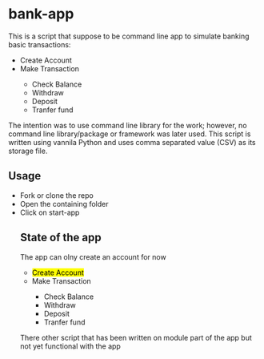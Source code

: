 # bank-app
This is a script that suppose to be command line app to simulate banking basic transactions:
<br>
<ul>
    <li>Create Account</li>
    <li>Make Transaction</li>
    <ul>
    <li>Check Balance</li>
    <li>Withdraw</li>
    <li>Deposit</li>
    <li>Tranfer fund</li>
    </ul>

</ul>

The intention was to use command line library for the work; however, no command line library/package or framework was later used. This script is written using vannila Python and uses comma separated value (CSV) as its storage file.

## Usage

<ul>
    <li>Fork or clone the repo</li>
    <li>Open the containing folder</li>
    <li>Click on start-app</li>
</u>

## State of the app
The app can olny create an account for now<br>
<ul>
    <li><mark>Create Account</mark></li>
    <li>Make Transaction</li>
    <ul>
    <li>Check Balance</li>
    <li>Withdraw</li>
    <li>Deposit</li>
    <li>Tranfer fund</li>
    </ul>
</ul>

There other script that has been written on module part of the app but not yet functional with the app
